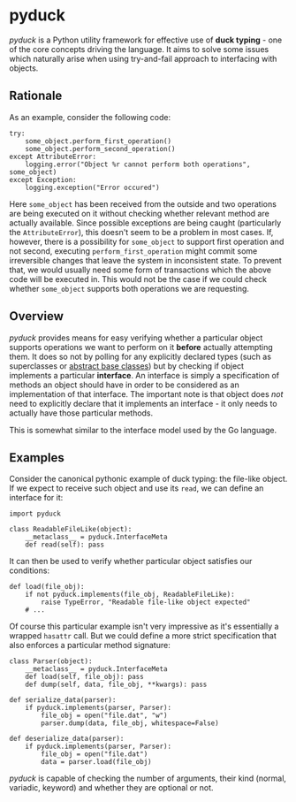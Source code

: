 pyduck
=

_pyduck_ is a Python utility framework for effective use of **duck typing** - one of the core concepts
driving the language. It aims to solve some issues which naturally arise when using try-and-fail approach
to interfacing with objects.

Rationale
-
As an example, consider the following code:

    try:
        some_object.perform_first_operation()
        some_object.perform_second_operation()
    except AttributeError:
        logging.error("Object %r cannot perform both operations", some_object)
    except Exception:
        logging.exception("Error occured")

Here <code>some\_object</code> has been received from the outside and two operations are being executed on it
without checking whether relevant method are actually available. Since possible exceptions are being caught
(particularly the <code>AttributeError</code>), this doesn't seem to be a problem in most cases.
If, however, there is a possibility for <code>some\_object</code> to support first operation and not second,
executing <code>perform\_first\_operation</code> might commit some irreversible changes that leave the system
in inconsistent state. To prevent that, we would usually need some form of transactions which the above
code will be executed in. This would not be the case if we could check whether <code>some\_object</code>
supports both operations we are requesting.

Overview
-
_pyduck_ provides means for easy verifying whether a particular object supports operations we want to
perform on it **before** actually attempting them. It does so not by polling for any explicitly declared
types (such as superclasses or [abstract base classes][abc]) but by checking if object implements a particular
**interface**.
An interface is simply a specification of methods an object should have in order to be considered as
an implementation of that interface. The important note is that object does _not_ need to explicitly
declare that it implements an interface - it only needs to actually have those particular methods.

This is somewhat similar to the interface model used by the Go language.

[abc]: http://docs.python.org/library/abc.html

Examples
-
Consider the canonical pythonic example of duck typing: the file-like object. If we expect to receive
such object and use its <code>read</code>, we can define an interface for it:

    import pyduck

    class ReadableFileLike(object):
        __metaclass__ = pyduck.InterfaceMeta
        def read(self): pass

It can then be used to verify whether particular object satisfies our conditions:

    def load(file_obj):
        if not pyduck.implements(file_obj, ReadableFileLike):
            raise TypeError, "Readable file-like object expected"
        # ...

Of course this particular example isn't very impressive as it's essentially a wrapped <code>hasattr</code>
call. But we could define a more strict specification that also enforces a particular method signature:

    class Parser(object):
        __metaclass__ = pyduck.InterfaceMeta
        def load(self, file_obj): pass
        def dump(self, data, file_obj, **kwargs): pass

    def serialize_data(parser):
        if pyduck.implements(parser, Parser):
            file_obj = open("file.dat", "w")
            parser.dump(data, file_obj, whitespace=False)

    def deserialize_data(parser):
        if pyduck.implements(parser, Parser):
            file_obj = open("file.dat")
            data = parser.load(file_obj)

_pyduck_ is capable of checking the number of arguments, their kind (normal, variadic, keyword) and whether
they are optional or not.
